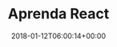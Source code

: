---
title: "Aprenda React"
slug: "react"
path: "/tag/react"
date: "2018-01-12T06:00:14+00:00"
tags: [
  slug: 'react',
  slug: 'iniciante',
  slug: 'intermediario',
  slug: 'avancado',
]
featured_media: 'https://res.cloudinary.com/webdevacademy/image/upload/v1542230128/featured/webdevacademy-tutorial-react.png'
---
